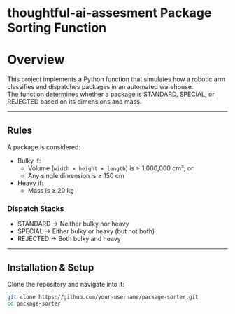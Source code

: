 # thoughtful-ai-assesment Package Sorting Function

# Overview
This project implements a Python function that simulates how a robotic arm classifies and dispatches packages in an automated warehouse.  
The function determines whether a package is STANDARD, SPECIAL, or REJECTED based on its dimensions and mass.

---

## Rules

A package is considered:

- Bulky if:
  - Volume (`width × height × length`) is ≥ 1,000,000 cm³, or
  - Any single dimension is ≥ 150 cm  
- Heavy if:
  - Mass is ≥ 20 kg

### Dispatch Stacks
- STANDARD → Neither bulky nor heavy  
- SPECIAL → Either bulky or heavy (but not both)  
- REJECTED → Both bulky and heavy  

---

## Installation & Setup
Clone the repository and navigate into it:

```bash
git clone https://github.com/your-username/package-sorter.git
cd package-sorter
